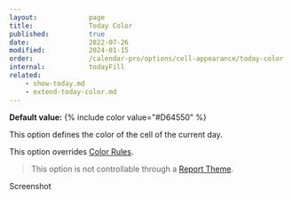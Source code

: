 ```yaml
---
layout:             page
title:              Today Color
published:          true
date:               2022-07-26
modified:           2024-01-15
order:              /calendar-pro/options/cell-appearance/today-color
internal:           todayFill
related:
    - show-today.md
    - extend-today-color.md
---
```

**Default value:** {% include color value="#D64550" %}

This option defines the color of the cell of the current day. 

This option overrides [Color Rules](../../features/color-rules.md).

> This option is not controllable through a [Report Theme](../../features/themes.md).

<todo>Screenshot</todo>